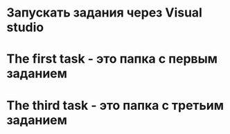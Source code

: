 # Запускать задания через Visual studio
# The first task - это папка с первым заданием
# The third task - это папка с третьим заданием
